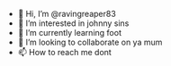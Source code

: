 - 👋 Hi, I’m @ravingreaper83
- 👀 I’m interested in johnny sins
- 🌱 I’m currently learning foot
- 💞️ I’m looking to collaborate on ya mum
- 📫 How to reach me dont

<!---
ravingreaper83/ravingreaper83 is a ✨ special ✨ repository because its `README.md` (this file) appears on your GitHub profile.
You can click the Preview link to take a look at your changes.
--->

